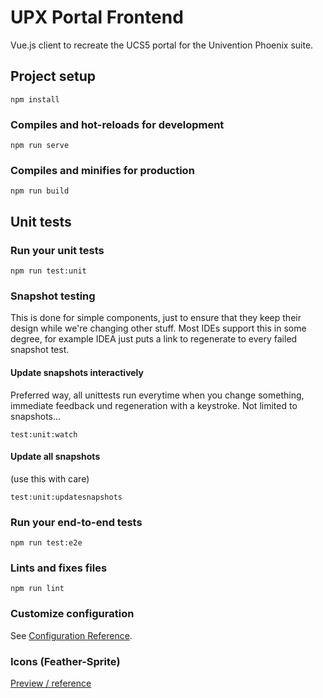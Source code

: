 # UPX Portal Frontend

Vue.js client to recreate the UCS5 portal for the Univention Phoenix suite.

## Project setup
```
npm install
```

### Compiles and hot-reloads for development
```
npm run serve
```

### Compiles and minifies for production
```
npm run build
```

## Unit tests
### Run your unit tests
```
npm run test:unit
```
### Snapshot testing
This is done for simple components, just to ensure that they keep their design while we're changing other stuff.
Most IDEs support this in some degree, for example IDEA just puts a link to regenerate to every failed snapshot test.
#### Update snapshots interactively
Preferred way, all unittests run everytime when you change something, immediate feedback und regeneration with a keystroke. Not limited to snapshots...
```
test:unit:watch
```
#### Update all snapshots
(use this with care)
```
test:unit:updatesnapshots
```


### Run your end-to-end tests
```
npm run test:e2e
```

### Lints and fixes files
```
npm run lint
```

### Customize configuration
See [Configuration Reference](https://cli.vuejs.org/config/).

### Icons (Feather-Sprite)
[Preview / reference](https://feathericons.com/)

